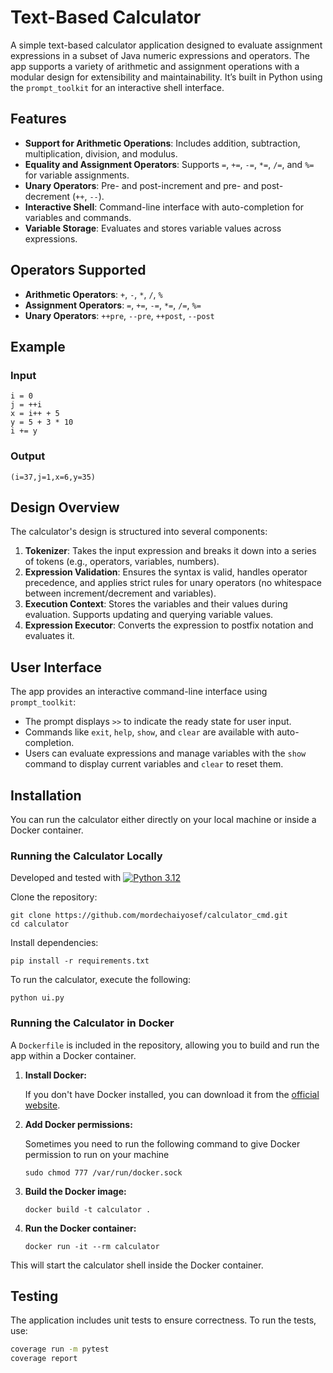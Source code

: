 # Text-Based Calculator

A simple text-based calculator application designed to evaluate assignment expressions in a subset of Java numeric expressions and operators. The app supports a variety of arithmetic and assignment operations with a modular design for extensibility and maintainability. It’s built in Python using the `prompt_toolkit` for an interactive shell interface.

## Features

*   **Support for Arithmetic Operations**: Includes addition, subtraction, multiplication, division, and modulus.
*   **Equality and Assignment Operators**: Supports `=`, `+=`, `-=`, `*=`, `/=`, and `%=` for variable assignments.
*   **Unary Operators**: Pre- and post-increment and pre- and post-decrement (`++`, `--`).
*   **Interactive Shell**: Command-line interface with auto-completion for variables and commands.
*   **Variable Storage**: Evaluates and stores variable values across expressions.

## Operators Supported

*   **Arithmetic Operators**: `+`, `-`, `*`, `/`, `%`
*   **Assignment Operators**: `=`, `+=`, `-=`, `*=`, `/=`, `%=`
*   **Unary Operators**: `++pre`, `--pre`, `++post`, `--post`

## Example

### Input

```
i = 0
j = ++i
x = i++ + 5
y = 5 + 3 * 10
i += y
```

### Output


`(i=37,j=1,x=6,y=35)`

## Design Overview

The calculator's design is structured into several components:

1.  **Tokenizer**: Takes the input expression and breaks it down into a series of tokens (e.g., operators, variables, numbers).
2.  **Expression Validation**: Ensures the syntax is valid, handles operator precedence, and applies strict rules for unary operators (no whitespace between increment/decrement and variables).
3.  **Execution Context**: Stores the variables and their values during evaluation. Supports updating and querying variable values.
4.  **Expression Executor**: Converts the expression to postfix notation and evaluates it.

## User Interface

The app provides an interactive command-line interface using `prompt_toolkit`:

*   The prompt displays `>>` to indicate the ready state for user input.
*   Commands like `exit`, `help`, `show`, and `clear` are available with auto-completion.
*   Users can evaluate expressions and manage variables with the `show` command to display current variables and `clear` to reset them.

## Installation

You can run the calculator either directly on your local machine or inside a Docker container.

### Running the Calculator Locally

Developed and tested with [![Python 3.12](https://img.shields.io/badge/python-3.12-blue.svg)](https://www.python.org/downloads/release/python-3120/)

Clone the repository:

```
git clone https://github.com/mordechaiyosef/calculator_cmd.git
cd calculator
```

Install dependencies:

`pip install -r requirements.txt`

To run the calculator, execute the following:

`python ui.py`

### Running the Calculator in Docker

A `Dockerfile` is included in the repository, allowing you to build and run the app within a Docker container. 

1. **Install Docker:**

    If you don't have Docker installed, you can download it from the [official website](https://www.docker.com/products/docker-desktop).

2. **Add Docker permissions:**

    Sometimes you need to run the following command to give Docker permission to run on your machine

    `sudo chmod 777 /var/run/docker.sock`

3. **Build the Docker image:**
   
    `docker build -t calculator .`
    
    
4. **Run the Docker container:**
    
    `docker run -it --rm calculator`
    

This will start the calculator shell inside the Docker container.

## Testing

The application includes unit tests to ensure correctness. To run the tests, use:

```bash
coverage run -m pytest
coverage report
```
